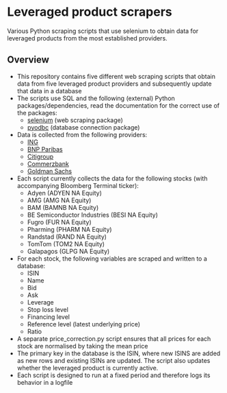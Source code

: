 # Leveraged product scrapers
Various Python scraping scripts that use selenium to obtain data for leveraged products from the most established providers.

## Overview

- This repository contains five different web scraping scripts that obtain data from five leveraged product providers and subsequently update that data in a database
- The scripts use SQL and the following (external) Python packages/dependencies, read the documentation for the correct use of the packages:
    - [selenium](https://selenium-python.readthedocs.io/) (web scraping package)
    - [pyodbc](https://github.com/mkleehammer/pyodbc/wiki) (database connection package)
- Data is collected from the following providers:
  - [ING](https://www.ingsprinters.nl/)
  - [BNP Paribas](https://www.bnpparibasmarkets.nl/producten/)
  - [Citigroup](https://nl.citifirst.com/)
  - [Commerzbank](https://www.beurs.commerzbank.com/)
  - [Goldman Sachs](https://www.gsmarkets.nl/en)
- Each script currently collects the data for the following stocks (with accompanying Bloomberg Terminal ticker):
  - Adyen (ADYEN NA Equity)
  - AMG (AMG NA Equity)
  - BAM (BAMNB NA Equity)
  - BE Semiconductor Industries (BESI NA Equity)
  - Fugro (FUR NA Equity)
  - Pharming (PHARM NA Equity)
  - Randstad (RAND NA Equity)
  - TomTom (TOM2 NA Equity)
  - Galapagos (GLPG NA Equity)
- For each stock, the following variables are scraped and written to a database:
  - ISIN
  - Name
  - Bid
  - Ask
  - Leverage
  - Stop loss level
  - Financing level
  - Reference level (latest underlying price)
  - Ratio
- A separate price_correction.py script ensures that all prices for each stock are normalised by taking the mean price  
- The primary key in the database is the ISIN, where new ISINS are added as new rows and existing ISINs are updated. The script also updates whether the leveraged product is currently active. 
- Each script is designed to run at a fixed period and therefore logs its behavior in a logfile

